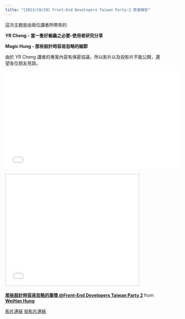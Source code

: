 ```yaml
---
title: "[2013/10/29] Front-End Developers Taiwan Party-2 聚會錄影"
---
```

這次主題是由兩位講者所帶來的

**YR Cheng - 當一隻好蛔蟲之必要-使用者研究分享**

**Magic Hung - 那些設計時容易忽略的細節**

由於 YR Cheng 講者的專案內容有保密協議，所以影片以及投影片不能公開，還望各位朋友見諒。

<p>
<iframe width="560" height="315" src="//www.youtube.com/embed/BnfUNnPxNAQ?list=PLmwIWrPep6nmGA5ZfhQ7QwuQVYydRRNsL" frameborder="0" allowfullscreen></iframe>
</p>

<p>
<iframe src="//www.slideshare.net/slideshow/embed_code/27773133" width="425" height="355" frameborder="0" marginwidth="0" marginheight="0" scrolling="no" style="border:1px solid #CCC; border-width:1px; margin-bottom:5px; max-width: 100%;" allowfullscreen> </iframe> <div style="margin-bottom:5px"> <strong> <a href="//www.slideshare.net/hungwh/frontend-developers-taiwan-party-2" title="那些設計時容易忽略的事情 @Front-End Developers Taiwan Party 2" target="_blank">那些設計時容易忽略的事情 @Front-End Developers Taiwan Party 2</a> </strong> from <strong><a href="//www.slideshare.net/hungwh" target="_blank">WeiHan Hung</a></strong> </div>
</p>

[影片連結](https://www.youtube.com/playlist?feature=edit_ok&list=PLmwIWrPep6nmGA5ZfhQ7QwuQVYydRRNsL)
[投影片連結](http://www.slideshare.net/hungwh/frontend-developers-taiwan-party-2)
